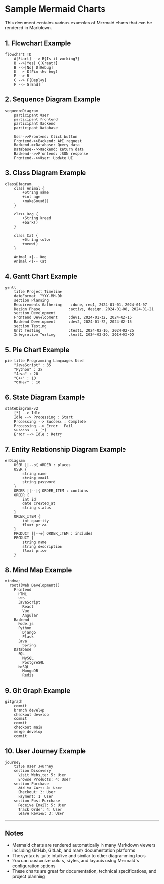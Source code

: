 # Sample Mermaid Charts

This document contains various examples of Mermaid charts that can be rendered in Markdown.

## 1. Flowchart Example

```mermaid
flowchart TD
    A[Start] --> B{Is it working?}
    B -->|Yes| C[Great!]
    B -->|No| D[Debug]
    D --> E[Fix the bug]
    E --> B
    C --> F[Deploy]
    F --> G[End]
```

## 2. Sequence Diagram Example

```mermaid
sequenceDiagram
    participant User
    participant Frontend
    participant Backend
    participant Database
    
    User->>Frontend: Click button
    Frontend->>Backend: API request
    Backend->>Database: Query data
    Database-->>Backend: Return data
    Backend-->>Frontend: JSON response
    Frontend-->>User: Update UI
```

## 3. Class Diagram Example

```mermaid
classDiagram
    class Animal {
        +String name
        +int age
        +makeSound()
    }
    
    class Dog {
        +String breed
        +bark()
    }
    
    class Cat {
        +String color
        +meow()
    }
    
    Animal <|-- Dog
    Animal <|-- Cat
```

## 4. Gantt Chart Example

```mermaid
gantt
    title Project Timeline
    dateFormat  YYYY-MM-DD
    section Planning
    Requirements Gathering    :done, req1, 2024-01-01, 2024-01-07
    Design Phase             :active, design, 2024-01-08, 2024-01-21
    section Development
    Frontend Development     :dev1, 2024-01-22, 2024-02-15
    Backend Development      :dev2, 2024-01-22, 2024-02-15
    section Testing
    Unit Testing             :test1, 2024-02-16, 2024-02-25
    Integration Testing      :test2, 2024-02-26, 2024-03-05
```

## 5. Pie Chart Example

```mermaid
pie title Programming Languages Used
    "JavaScript" : 35
    "Python" : 25
    "Java" : 20
    "C++" : 10
    "Other" : 10
```

## 6. State Diagram Example

```mermaid
stateDiagram-v2
    [*] --> Idle
    Idle --> Processing : Start
    Processing --> Success : Complete
    Processing --> Error : Fail
    Success --> [*]
    Error --> Idle : Retry
```

## 7. Entity Relationship Diagram Example

```mermaid
erDiagram
    USER ||--o{ ORDER : places
    USER {
        string name
        string email
        string password
    }
    ORDER ||--|{ ORDER_ITEM : contains
    ORDER {
        int id
        date created_at
        string status
    }
    ORDER_ITEM {
        int quantity
        float price
    }
    PRODUCT ||--o{ ORDER_ITEM : includes
    PRODUCT {
        string name
        string description
        float price
    }
```

## 8. Mind Map Example

```mermaid
mindmap
  root((Web Development))
    Frontend
      HTML
      CSS
      JavaScript
        React
        Vue
        Angular
    Backend
      Node.js
      Python
        Django
        Flask
      Java
        Spring
    Database
      SQL
        MySQL
        PostgreSQL
      NoSQL
        MongoDB
        Redis
```

## 9. Git Graph Example

```mermaid
gitgraph
    commit
    branch develop
    checkout develop
    commit
    commit
    checkout main
    merge develop
    commit
```

## 10. User Journey Example

```mermaid
journey
    title User Journey
    section Discovery
      Visit Website: 5: User
      Browse Products: 4: User
    section Purchase
      Add to Cart: 3: User
      Checkout: 2: User
      Payment: 1: User
    section Post-Purchase
      Receive Email: 5: User
      Track Order: 4: User
      Leave Review: 3: User
```

---

## Notes

- Mermaid charts are rendered automatically in many Markdown viewers including GitHub, GitLab, and many documentation platforms
- The syntax is quite intuitive and similar to other diagramming tools
- You can customize colors, styles, and layouts using Mermaid's configuration options
- These charts are great for documentation, technical specifications, and project planning
